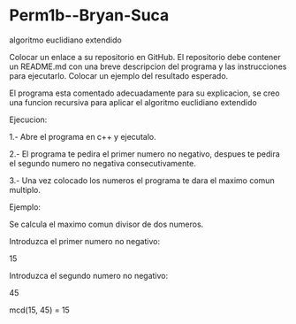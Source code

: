 # Perm1b--Bryan-Suca
algoritmo euclidiano extendido

Colocar un enlace a su repositorio en GitHub. El repositorio debe contener un README.md
con una breve descripcion del programa y las instrucciones para ejecutarlo. Colocar un
ejemplo del resultado esperado.

El programa esta comentado adecuadamente para su explicacion, se creo una funcion recursiva para aplicar el algoritmo euclidiano extendido

Ejecucion:

1.- Abre el programa en c++ y ejecutalo.

2.- El programa te pedira el primer numero no negativo, despues te pedira el segundo numero no negativa consecutivamente.

3.- Una vez colocado los numeros el programa te dara el maximo comun multiplo.


Ejemplo:

Se calcula el maximo comun divisor de dos numeros.

Introduzca el primer numero no negativo:

15

Introduzca el segundo numero no negativo:

45

mcd(15, 45) = 15
